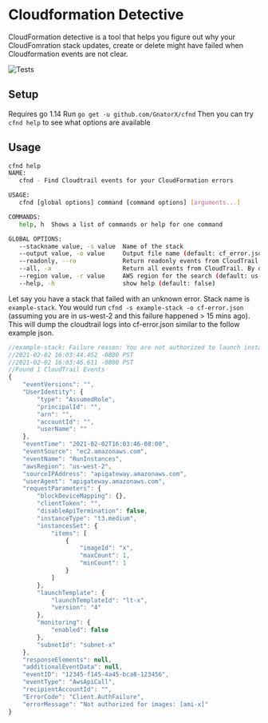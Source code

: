 # Cloudformation Detective

CloudFormation detective is a tool that helps you figure out why your CloudFomration stack updates, create or delete might have failed when Cloudformation events are not clear.

![Tests](https://github.com/GnatorX/cfnd/workflows/Tests/badge.svg?branch=main)


## Setup 

Requires go 1.14
Run `go get -u github.com/GnatorX/cfnd`
Then you can try `cfnd help` to see what options are available

## Usage

```bash
cfnd help
NAME:
   cfnd - Find Cloudtrail events for your CloudFormation errors

USAGE:
   cfnd [global options] command [command options] [arguments...]

COMMANDS:
   help, h  Shows a list of commands or help for one command

GLOBAL OPTIONS:
   --stackname value, -s value  Name of the stack
   --output value, -o value     Output file name (default: cf_error.json)
   --readonly, --ro             Return readonly events from CloudTrail. Add the flag if you want readonly to be true (default: false)
   --all, -a                    Return all events from CloudTrail. By default, only Events with error is returned. Add the flag if you want all events (default: false)
   --region value, -r value     AWS region for the search (default: us-west-2)
   --help, -h                   show help (default: false)
```

Let say you have a stack that failed with an unknown error. Stack name is `example-stack`. You would run `cfnd -s example-stack -o cf-error.json` (assuming you are in us-west-2 and this failure happened > 15 mins ago). This will dump the cloudtrail logs into cf-error.json similar to the follow example json.

```javascript
//example-stack: Failure reason: You are not authorized to launch instances with this launch template. Not authorized for images: [ami-x] (Service: AmazonEKS; Status Code: 400; Error Code: InvalidRequestException; Request ID: 12345-1cb2-4b15-8f10-7f9f8cfb7ada; Proxy: null)
//2021-02-02 16:03:44.452 -0800 PST
//2021-02-02 16:03:46.611 -0800 PST
//Found 1 CloudTrail Events
{
    "eventVersions": "",
    "UserIdentity": {
        "type": "AssumedRole",
        "principalId": "",
        "arn": "",
        "accountId": "",
        "userName": ""
    },
    "eventTime": "2021-02-02T16:03:46-08:00",
    "eventSource": "ec2.amazonaws.com",
    "eventName": "RunInstances",
    "awsRegion": "us-west-2",
    "sourceIPAddress": "apigateway.amazonaws.com",
    "userAgent": "apigateway.amazonaws.com",
    "requestParameters": {
        "blockDeviceMapping": {},
        "clientToken": "",
        "disableApiTermination": false,
        "instanceType": "t3.medium",
        "instancesSet": {
            "items": [
                {
                    "imageId": "x",
                    "maxCount": 1,
                    "minCount": 1
                }
            ]
        },
        "launchTemplate": {
            "launchTemplateId": "lt-x",
            "version": "4"
        },
        "monitoring": {
            "enabled": false
        },
        "subnetId": "subnet-x"
    },
    "responseElements": null,
    "additionalEventData": null,
    "eventID": "12345-f145-4a45-bca8-123456",
    "eventType": "AwsApiCall",
    "recipientAccountId": "",
    "ErrorCode": "Client.AuthFailure",
    "errorMessage": "Not authorized for images: [ami-x]"
}

```

